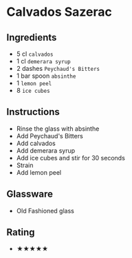 # Calvados Sazerac

## Ingredients
- 5 cl `calvados`
- 1 cl `demerara syrup`
- 2 dashes `Peychaud's Bitters`
- 1 bar spoon `absinthe`
- 1 `lemon peel`
- 8 `ice cubes`

## Instructions
- Rinse the glass with absinthe
- Add Peychaud's Bitters
- Add calvados
- Add demerara syrup
- Add ice cubes and stir for 30 seconds
- Strain
- Add lemon peel

## Glassware
- Old Fashioned glass

## Rating
- ★★★★★